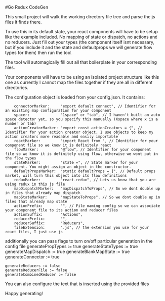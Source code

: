 #Go Redux CodeGen

This small project will walk the working directory file tree and parse the js files it finds there.

To use this in its default state, your react components will have to be setup like the example included. No mapping of state or dispatch, no actions and no reducers. Just fill out your types (the component itself isnt necessary, but if you include it and the state and defaultprops we will generate flow types for them) then run the tool.

The tool will automagically fill out all that boilerplate in your corresponding files.

Your components will have to be using an isolated project structure like this one as currently I cannot map the files together if they are all in different directories. 

The configuration object is loaded from your config.json. It contains:

		connectorMarker:     "export default connect", // Identifier for an existing map configuration for your component
		spacer:              "1space" or "tab", // I haven't built an auto space detector yet, so you specify this manually (Xspace where x is a number or tab)
		actionCreatorMarker: "export const actionCreators = {", // Identifier for your action creator object. I use objects to keep my action creators more readable and easily importable
		reactMarker:         "import React from ", // Identifier for your component file so we know it is definitely react
		flowMarker:          "@flow", // Identifier for your component file so we know it is definitely using flow, otherwise we wont put in the flow types
		stateMarker:         "state =", // State marker for your component. You might assign an object in the constructor.
		defaultPropsMarker:  "static defaultProps = {", // Default props market, will turn this object into its flow definitions
		reduxMarker:         "react-redux", // Lets us know that you are using redux in this js file
		mapDispatchMarker:   "mapDispatchToProps", // So we dont double up in files that already map dispatch
		mapStateMarker:      "mapStateToProps", // So we dont double up in files that already map state
		actionPrefix:        "", // File naming config so we can associate your component file to its action and reducer files
		actionSuffix:        "Actions",
		reducerPrefix:       "",
		reducerSuffix:       "Reducers",
		fileExtension:       ".js", // the extension you use for your react files, I just use js

additionally you can pass flags to turn on/off particular generation in the config file
	generatePropTypes := true
	generateStateTypes := true
	generateMapDispatch := true
	generateBlankMapState := true
	generateConnector := true

	generateReducers := false
	generateReducerFile := false
	generateCombinedReducer := false

You can also configure the text that is inserted using the provided files

Happy generating!

